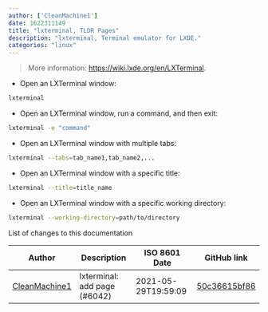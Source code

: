 ```yaml
---
author: ['CleanMachine1']
date: 1622311149
title: "lxterminal, TLDR Pages"
description: "lxterminal, Terminal emulator for LXDE."
categories: "linux"
---
```

> More information: <https://wiki.lxde.org/en/LXTerminal>.

- Open an LXTerminal window:

```bash
lxterminal
```

- Open an LXTerminal window, run a command, and then exit:

```bash
lxterminal -e "command"
```

- Open an LXTerminal window with multiple tabs:

```bash
lxterminal --tabs=tab_name1,tab_name2,...
```

- Open an LXTerminal window with a specific title:

```bash
lxterminal --title=title_name
```

- Open an LXTerminal window with a specific working directory:

```bash
lxterminal --working-directory=path/to/directory
```
List of changes to this documentation


Author | Description | ISO 8601 Date | GitHub link
------|-----|-----|-----
[CleanMachine1](mailto:78213164+CleanMachine1@users.noreply.github.com) | lxterminal: add page (#6042) | 2021-05-29T19:59:09 | [50c36615bf86](https://github.com/tldr-pages/tldr/commit/50c36615bf86c018b122dc285255a935463926fa)

